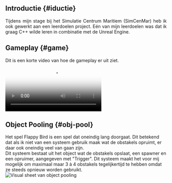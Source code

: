 ## Introductie {#iductie}
<p style="text-align: justify;">
Tijdens mijn stage bij het Simulatie Centrum Maritiem (SimCenMar) heb ik ook gewerkt aan een leerdoelen project.
Eén van mijn leerdoelen was dat ik graag C++ wilde leren in combinatie met de Unreal Engine.
</p>

## Gameplay {#game}
Dit is een korte video van hoe de gameplay er uit ziet.  
<video controls
       poster="./images/flappy-bird/thumbnail.png"
       thumbnail="./images/flappy-bird/thumbnail.png"> <source src="./videos/flappy-bird/2024-06-08%2018-06-50(cropped).mp4" type="video/mp4"/>
</video>

## Object Pooling {#obj-pool}
Het spel Flappy Bird is een spel dat oneindig lang doorgaat. Dit betekend dat als ik niet van een systeem gebruik maak
wat de obstakels opruimt, er daar ook oneindig veel van gaan zijn.  
Dit systeem bestaat uit het object wat de obstakels opslaat, een spawner en een opruimer, aangegeven met "Trigger".
Dit systeem maakt het voor mij mogelijk om maximaal maar 3 à 4 obstakels tegelijkertijd te hebben omdat ze steeds opnieuw
worden gebruikt.  
![Visual sheet van object pooling](./images/flappy-bird/ObstaclePooling.png "open")  

